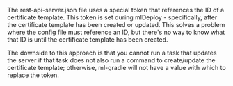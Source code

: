 The rest-api-server.json file uses a special token that references the ID of a certificate template. This token is
set during mlDeploy - specifically, after the certificate template has been created or updated. This solves a problem
where the config file must reference an ID, but there's no way to know what that ID is until the certificate template
has been created. 

The downside to this approach is that you cannot run a task that updates the server if that task does not also run
a command to create/update the certificate template; otherwise, ml-gradle will not have a value with which to replace
the token. 
